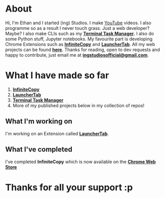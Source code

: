 # About
Hi, I'm Ethan and I started (ing) Studios. I make [YouTube](https://youtube.com/@ai-turtle) videos. I also programme so as a result I never touch grass. Just a web developer? Maybe? I also make CLIs such as my [**Terminal Task Manager**](https://github.com/ingStudiosOfficial/terminaltaskmanager). I also do some Python stuff, Jupyter notebooks. My favourite part is developing Chrome Extensions such as [**InfiniteCopy**](https://github.com/ing-Studios-Web-Labs/infinitecopy) and [**LauncherTab**](https://github.com/ing-Studios-Web-Labs/launchertab). All my web projects can be found [**here**](https://github.com/ing-Studios-Web-Labs). Thanks for reading, open to dev requests and happy to contribute, just email me at [**ingstudiosofficial@gmail.com**](mailto:ingstudiosofficial@gmail.com?subject=Developer%Request).

# What I have made so far
1. [**InfiniteCopy**](https://github.com/ing-Studios-Web-Labs/infinitecopy)
2. [**LauncherTab**](https://github.com/ing-Studios-Web-Labs/launchertab)
3. [**Terminal Task Manager**](https://github.com/ingStudiosOfficial/terminaltaskmanager)
4. More of my published projects below in my collection of repos!

## What I'm working on
I'm working on an Extension called [**LauncherTab**](https://github.com/ing-Studios-Web-Labs/launchertab).

## What I've completed
I've completed **InfiniteCopy** which is now available on the [**Chrome Web Store**](https://chromewebstore.google.com/detail/infinitecopy/pdpmaoljompdbigcclpkkhjoiompjpkc)

# Thanks for all your support :p
